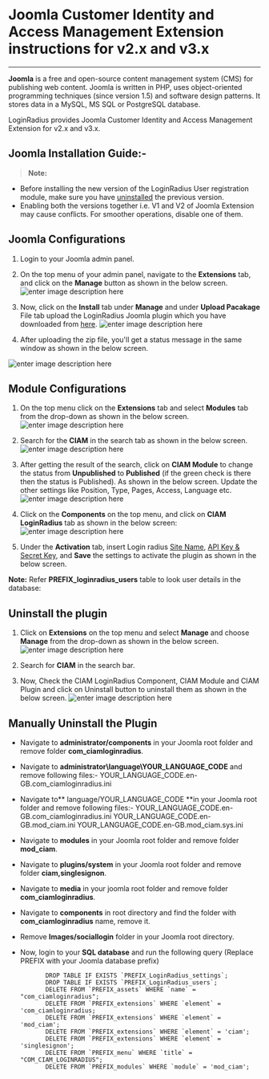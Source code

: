 Joomla Customer Identity and Access Management Extension instructions for v2.x and v3.x
===
----
 
**Joomla** is a free and open-source content management system (CMS) for publishing web content. Joomla is written in PHP, uses object-oriented programming techniques (since version 1.5) and software design patterns. It stores data in a MySQL, MS SQL or PostgreSQL database.

LoginRadius provides Joomla Customer Identity and Access Management Extension for v2.x and v3.x.


## Joomla Installation Guide:-

> **Note:** 
- Before installing the new version of the LoginRadius User registration module, make sure you have [uninstalled](#howtouninstalltheplugin4) the previous version.
- Enabling both the versions together i.e. V1 and V2 of Joomla Extension may cause conflicts. For smoother operations, disable one of them.


## Joomla Configurations

1. Login to your Joomla admin panel.

2. On the top menu of your admin panel, navigate to the **Extensions** tab, and click on the **Manage** button as shown in the below screen.
  ![enter image description here](https://apidocs.lrcontent.com/images/unnamed-18_194035f0d7050000758.71011804.png "")

3. Now, click on the **Install** tab under **Manage** and under **Upload Pacakage** File tab upload the LoginRadius Joomla plugin which you have downloaded from [here](https://github.com/LoginRadius/joomla-identity-extension/blob/master/package/ciam_loginradius.zip). 
  ![enter image description here](https://apidocs.lrcontent.com/images/Extensions_Install_joomla_site_Administration-2_100235f0d71016c3b02.42340926.png "")

4. After uploading the zip file, you'll get a status message in the same window as shown in the below screen.

![enter image description here](https://apidocs.lrcontent.com/images/Joomla_v2_Google_Docs-1_26325f0d71e17e3e47.37504451.png "")


## Module Configurations

1.  On the top menu click on the **Extensions**  tab and select **Modules** tab from the drop-down as shown in the below screen.
  ![enter image description here](https://apidocs.lrcontent.com/images/Modules_Site_joomla_site_Administration-3_108075f0d73879a5b93.90966879.png "")

2. Search for the **CIAM** in the search tab as shown in the below screen.
  ![enter image description here](https://apidocs.lrcontent.com/images/unnamed-19_132265f0d7413f02a87.09893257.png "")

3. After getting the result of the search, click on **CIAM Module** to change the status from **Unpublished** to **Published** (if the green check is there then the status is Published). As shown in the below screen. Update the other settings like Position, Type, Pages, Access, Language etc.
  ![enter image description here](https://apidocs.lrcontent.com/images/Modules_Site_joomla_site_Administration-2-1_194525f0d75362706c0.74786266.png "")

4. Click on the **Components** on the top menu, and click on **CIAM LoginRadius** tab as shown in the below screen:
  ![enter image description here](https://apidocs.lrcontent.com/images/CIAM_LoginRadius_joomla_site_Administration-2_214285f0d75edde24a9.05451001.png "")

5. Under the **Activation** tab, insert Login radius [Site Name](https://www.loginradius.com/docs/api/v2/admin-console/deployment/get-site-app-name/), [API Key & Secret Key](https://www.loginradius.com/docs/api/v2/admin-console/platform-security/api-key-and-secret/), and **Save** the settings to activate the plugin as shown in the below screen.

**Note:** Refer **PREFIX_loginradius_users** table to look user details in the database:

## Uninstall the plugin

1. Click on **Extensions** on the top menu and select **Manage** and choose **Manage** from the drop-down as shown in the below screen.
  ![enter image description here](https://apidocs.lrcontent.com/images/Extensions_Manage_joomla_site_Administration-2_159915f0d77fe8a5bc0.71350844.png "")

2. Search for **CIAM** in the search bar.

3. Now, Check the CIAM LoginRadius Component, CIAM Module and CIAM Plugin and click on Uninstall button to uninstall them as shown in the below screen. 
  ![enter image description here](https://apidocs.lrcontent.com/images/Extensions_Manage_joomla_site_Administration-1-1_237085f0d78df9ff716.43047343.png "")

## Manually Uninstall the Plugin

 - Navigate to **administrator/components** in your Joomla root folder and remove folder **com_ciamloginradius**.

 - Navigate to **administrator\language\YOUR_LANGUAGE_CODE** and remove following files:-
               YOUR_LANGUAGE_CODE.en-GB.com_ciamloginradius.ini

 - Navigate to** language/YOUR_LANGUAGE_CODE **in your Joomla root folder and remove following files:-
              YOUR_LANGUAGE_CODE.en-GB.com_ciamloginradius.ini
              YOUR_LANGUAGE_CODE.en-GB.mod_ciam.ini
              YOUR_LANGUAGE_CODE.en-GB.mod_ciam.sys.ini

 - Navigate to **modules** in your Joomla root folder and remove folder **mod_ciam**.

- Navigate to **plugins/system** in your Joomla root folder and remove folder **ciam,singlesignon**.

- Navigate to **media** in your joomla root folder and remove folder **com_ciamloginradius**.

- Navigate to **components** in root directory and find the folder with **com_ciamloginradius** name, remove it.

- Remove **Images/sociallogin** folder in your Joomla root directory.

- Now, login to your **SQL database** and run the following query (Replace PREFIX with your Joomla database prefix)
 

             DROP TABLE IF EXISTS `PREFIX_LoginRadius_settings`;
             DROP TABLE IF EXISTS `PREFIX_LoginRadius_users`;
             DELETE FROM `PREFIX_assets` WHERE `name` = "com_ciamloginradius";
             DELETE FROM `PREFIX_extensions` WHERE `element` = 'com_ciamloginradius;
             DELETE FROM `PREFIX_extensions` WHERE `element` = 'mod_ciam';
             DELETE FROM `PREFIX_extensions` WHERE `element` = 'ciam'; 
             DELETE FROM `PREFIX_extensions` WHERE `element` = 'singlesignon';         
             DELETE FROM `PREFIX_menu` WHERE `title` = "COM_CIAM_LOGINRADIUS";
             DELETE FROM `PREFIX_modules` WHERE `module` = 'mod_ciam';
